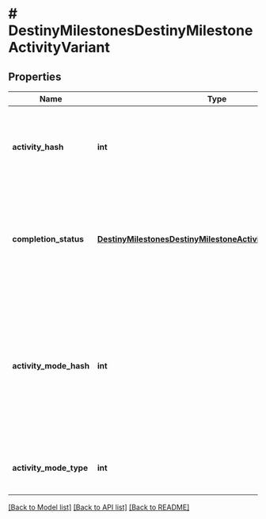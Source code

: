 # # DestinyMilestonesDestinyMilestoneActivityVariant

## Properties

Name | Type | Description | Notes
------------ | ------------- | ------------- | -------------
**activity_hash** | **int** | The hash for the specific variant of the activity related to this milestone. You can pull more detailed static info from the DestinyActivityDefinition, such as difficulty level. | [optional]
**completion_status** | [**DestinyMilestonesDestinyMilestoneActivityCompletionStatus**](DestinyMilestonesDestinyMilestoneActivityCompletionStatus.md) | An OPTIONAL component: if it makes sense to talk about this activity variant in terms of whether or not it has been completed or what progress you have made in it, this will be returned. Otherwise, this will be NULL. | [optional]
**activity_mode_hash** | **int** | The hash identifier of the most specific Activity Mode under which this activity is played. This is useful for situations where the activity in question is - for instance - a PVP map, but it&#39;s not clear what mode the PVP map is being played under. If it&#39;s a playlist, this will be less specific: but hopefully useful in some way. | [optional]
**activity_mode_type** | **int** | The enumeration equivalent of the most specific Activity Mode under which this activity is played. | [optional]

[[Back to Model list]](../../README.md#models) [[Back to API list]](../../README.md#endpoints) [[Back to README]](../../README.md)
